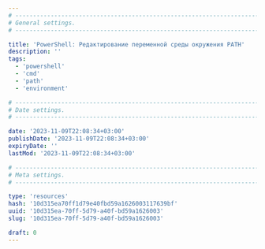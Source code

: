 ```yaml
---
# -------------------------------------------------------------------------------------------------------------------- #
# General settings.
# -------------------------------------------------------------------------------------------------------------------- #

title: 'PowerShell: Редактирование переменной среды окружения PATH'
description: ''
tags:
  - 'powershell'
  - 'cmd'
  - 'path'
  - 'environment'

# -------------------------------------------------------------------------------------------------------------------- #
# Date settings.
# -------------------------------------------------------------------------------------------------------------------- #

date: '2023-11-09T22:08:34+03:00'
publishDate: '2023-11-09T22:08:34+03:00'
expiryDate: ''
lastMod: '2023-11-09T22:08:34+03:00'

# -------------------------------------------------------------------------------------------------------------------- #
# Meta settings.
# -------------------------------------------------------------------------------------------------------------------- #

type: 'resources'
hash: '10d315ea70ff1d79e40fbd59a1626003117639bf'
uuid: '10d315ea-70ff-5d79-a40f-bd59a1626003'
slug: '10d315ea-70ff-5d79-a40f-bd59a1626003'

draft: 0
---
```




<!--more-->
